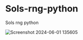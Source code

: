 # Sols-rng-python
Sols rng python

![Screenshot 2024-06-01 135605](https://github.com/HubRobloxScript/Sols-rng-python/assets/147968044/18effcf1-ac82-4834-8b43-4878df089daf)
